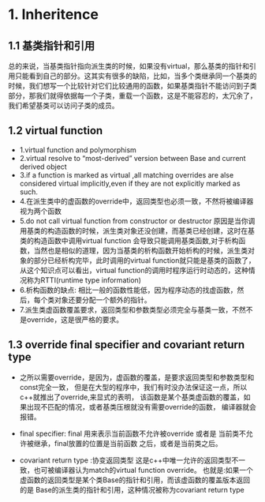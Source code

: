 # 1. Inheritence
## 1.1 基类指针和引用
总的来说，当基类指针指向派生类的时候，如果没有virtual，那么基类的指针和引用只能看到自己的部分。这其实有很多的缺陷，比如，当多个类继承同一个基类的时候，我们想写一个比较针对它们比较通用的函数，如果基类指针不能访问到子类部分，那我们就得依据每一个子类，重载一个函数，这是不能容忍的，太冗余了，我们希望基类可以访问子类的成员。

## 1.2 virtual function
 + 1.virtual function and polymorphism
 + 2.virtual resolve to “most-derived” version between Base and current derived object
 + 3.if a function is marked as virtual ,all matching overrides are alse considered virtual implicitly,even if they are not explicitly marked as such.
+ 4.在派生类中的虚函数的override中，返回类型也必须一致，不然将被编译器视为两个函数
+ 5.do not call virtual function from constructor or destructor
 原因是当你调用基类的构造函数的时候，派生类对象还没创建，而基类已经创建，这时在基类的构造函数中调用virtual function 会导致只能调用基类函数,对于析构函数，当然也是相似的道理，因为当基类的析构函数开始析构的时候，派生类对象的部分已经析构完毕，此时调用的virtual function就只能是基类的函数了，
 从这个知识点可以看出，virtual function的调用时程序运行时动态的，这种情况称为RTTI(runtime type information)
+ 6.析构函数的缺点: 相比一般的函数性能低，因为程序动态的找虚函数，然后，每个类对象还要分配一个额外的指针。
+ 7.派生类虚函数覆盖要求，返回类型和参数类型必须完全与基类一致，不然不是override，这是很严格的要求。

## 1.3 override final specifier and covariant return type

+ 之所以需要override，是因为，虚函数的覆盖，是要求返回类型和参数类型和const完全一致，
    但是在大型的程序中，我们有时没办法保证这一点，所以c++就推出了override,来显式的表明，
    该函数是某个基类虚函数的覆盖，如果出现不匹配的情况，或者基类压根就没有需要override的函数，
    编译器就会报错。



+ final specifier:
        final 用来表示当前函数不允许被override 或者是 当前类不允许被继承，final放置的位置是当前函数
        之后，或者是当前类之后。


+ covariant return type :协变返回类型
这是c++中唯一允许的返回类型不一致，也可被编译器认为match的virtual function override。
也就是:如果一个虚函数的返回类型是某个类Base的指针和引用，而该虚函数的覆盖版本返回的是
Base的派生类的指针和引用，这种情况被称为covariant return type
